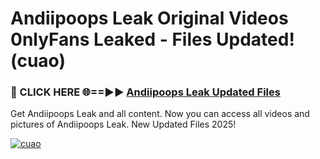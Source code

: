 # Andiipoops Leak Original Videos 0nlyFans Leaked - Files Updated! (cuao)

<h3>🔴 CLICK HERE 🌐==►► <a href="https://tinyurl.com/4seja8ks" rel="nofollow">Andiipoops Leak Updated Files</a></h3>

Get Andiipoops Leak and all content. Now you can access all videos and pictures of Andiipoops Leak. New Updated Files 2025!

[![cuao](https://i.imgur.com/EWjZXRe.gif)](https://tinyurl.com/4seja8ks)
